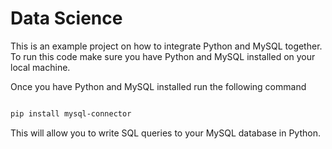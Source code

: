 # Data Science

This is an example project on how to integrate Python and MySQL together. To run this code make sure you have Python and MySQL installed on your local machine. 

Once you have Python and MySQL installed run the following command

```bash

pip install mysql-connector
```

This will allow you to write SQL queries to your MySQL database in Python. 
